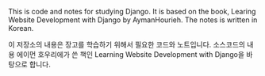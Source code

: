 This is code and notes for studying Django. It is based on the book, Learing Website Development with Django by AymanHourieh.
The notes is written in Korean.

이 저장소의 내용은 장고를 학습하기 위해서 필요한 코드와 노트입니다. 소스코드의 내용 에이먼 호우리에가 쓴 책인 Learning Website Development with Django을 바탕으로 합니다.
